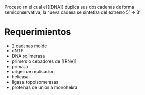 Proceso en el cual el [[DNA]] duplica sus dos cadenas de forma semiconservativa, la nueva cadena se sintetiza del extremo 5’ → 3’

# Requerimientos
- 2 cadenas molde
- dNTP
- DNA polimerasa
- primers o cebadores de [[RNA]]
- primasa
- origen de replicacion
- helicasa
- ligasa, topoisomerasas
- proteinas de union a monohebra